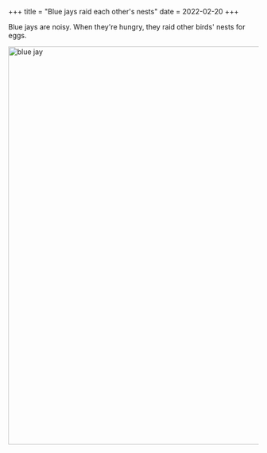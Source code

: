 +++
title = "Blue jays raid each other's nests"
date = 2022-02-20
+++

Blue jays are noisy.
When they're hungry, they raid other birds' nests for eggs.

<img src="https://upload.wikimedia.org/wikipedia/commons/thumb/f/f4/Blue_jay_in_PP_%2830960%29.jpg/751px-Blue_jay_in_PP_%2830960%29.jpg" alt="blue jay" width="800">
